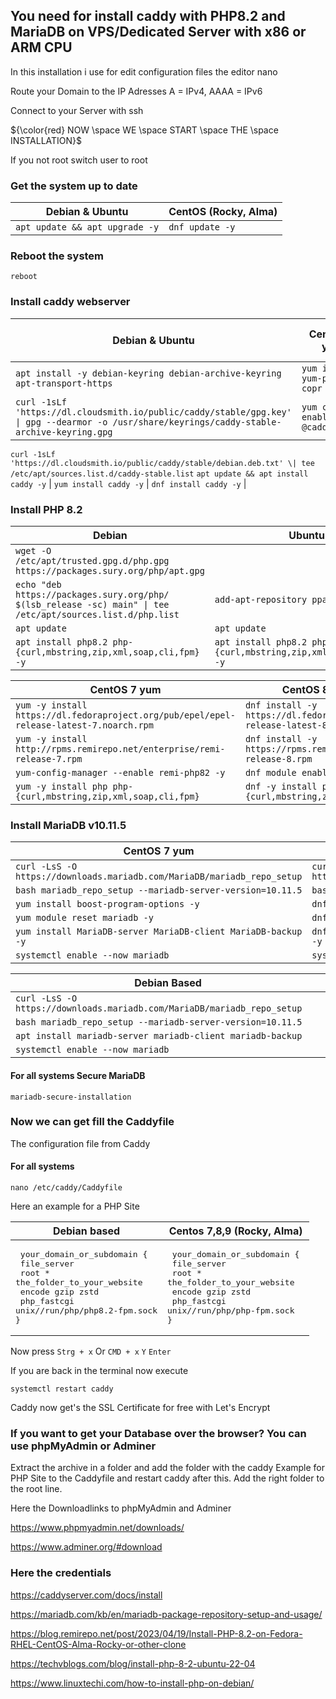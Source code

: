 ## You need for install caddy with PHP8.2 and MariaDB on VPS/Dedicated Server with x86 or ARM CPU

In this installation i use for edit configuration files the editor nano

Route your Domain to the IP Adresses A = IPv4, AAAA = IPv6

Connect to your Server with ssh

${\color{red} NOW \space WE \space START \space THE \space INSTALLATION}$

If you not root switch user to root

### Get the system up to date


| Debian & Ubuntu | CentOS (Rocky, Alma) |
| ----------- | ----------- |
| ``` apt update && apt upgrade -y ```      | ``` dnf update -y ```       |

### Reboot the system

``` reboot ```

### Install caddy webserver

| Debian & Ubuntu | CentOS 7 yum | CentOS 8,9 (Rocky, Alma) dnf |
| ----------- | ----------- | ----------- |
| ` apt install -y debian-keyring debian-archive-keyring apt-transport-https ` | `yum install yum-plugin-copr` | `dnf install 'dnf-command(copr)'` |
 `curl -1sLf 'https://dl.cloudsmith.io/public/caddy/stable/gpg.key' \| gpg --dearmor -o /usr/share/keyrings/caddy-stable-archive-keyring.gpg ` | `yum copr enable @caddy/caddy` | `dnf copr enable @caddy/caddy -y` |
 `curl -1sLf 'https://dl.cloudsmith.io/public/caddy/stable/debian.deb.txt' \| tee /etc/apt/sources.list.d/caddy-stable.list`
 `apt update && apt install caddy -y` | `yum install caddy -y` | `dnf install caddy -y` |

 ### Install PHP 8.2

 | Debian | Ubuntu |
 | -------- | -------- |
 | `wget -O /etc/apt/trusted.gpg.d/php.gpg https://packages.sury.org/php/apt.gpg `
 `echo "deb https://packages.sury.org/php/ $(lsb_release -sc) main" \| tee /etc/apt/sources.list.d/php.list` | `add-apt-repository ppa:ondrej/php` | 
 | `apt update` | `apt update` |
 | `apt install php8.2 php-{curl,mbstring,zip,xml,soap,cli,fpm} -y` | `apt install php8.2 php-{curl,mbstring,zip,xml,soap,cli,fpm} -y` |

 | CentOS 7 yum | CentOS 8,9 (Rocky, Alma) dnf |
 | -------- | -------- |
 | `yum -y install https://dl.fedoraproject.org/pub/epel/epel-release-latest-7.noarch.rpm` | `dnf install -y https://dl.fedoraproject.org/pub/epel/epel-release-latest-8.noarch.rpm` |
 | `yum -y install http://rpms.remirepo.net/enterprise/remi-release-7.rpm` | `dnf install -y https://rpms.remirepo.net/enterprise/remi-release-8.rpm` |
 | `yum-config-manager --enable remi-php82 -y` | `dnf module enable php:remi-8.2 -y` |
 | `yum -y install php php-{curl,mbstring,zip,xml,soap,cli,fpm} ` | `dnf -y install php php-{curl,mbstring,zip,xml,soap,cli,fpm}` |

 ### Install MariaDB v10.11.5

 | CentOS 7 yum | CentOS 8,9 (Alma, Rocky) dnf |
 | -------- | -------- |
 | `curl -LsS -O https://downloads.mariadb.com/MariaDB/mariadb_repo_setup` | `curl -LsS -O https://downloads.mariadb.com/MariaDB/mariadb_repo_setup` |
 | `bash mariadb_repo_setup --mariadb-server-version=10.11.5` | `bash mariadb_repo_setup --mariadb-server-version=10.11.5` |
| `yum install boost-program-options -y` | `dnf install boost-program-options -y` |
| `yum module reset mariadb -y` | `dnf module reset mariadb -y` |
| `yum install MariaDB-server MariaDB-client MariaDB-backup -y` | `dnf install MariaDB-server MariaDB-client MariaDB-backup -y` |
| `systemctl enable --now mariadb` | `systemctl enable --now mariadb` |

| Debian Based |
| -------- |
| `curl -LsS -O https://downloads.mariadb.com/MariaDB/mariadb_repo_setup` |
| `bash mariadb_repo_setup --mariadb-server-version=10.11.5` |
| `apt install mariadb-server mariadb-client mariadb-backup` |
| `systemctl enable --now mariadb` |

#### For all systems Secure MariaDB

``` mariadb-secure-installation ```

### Now we can get fill the Caddyfile
The configuration file from Caddy

#### For all systems

` nano /etc/caddy/Caddyfile ` 

Here an example for a PHP Site

| Debian based | Centos 7,8,9 (Rocky, Alma) |
| -------- | -------- |
| <pre> your_domain_or_subdomain { <br />  file_server <br />  root * the_folder_to_your_website <br />  encode gzip zstd <br />  php_fastcgi unix//run/php/php8.2-fpm.sock<br />}</pre> | <pre> your_domain_or_subdomain { <br />  file_server <br />  root * the_folder_to_your_website <br />  encode gzip zstd <br />  php_fastcgi unix//run/php/php-fpm.sock <br />}</pre> |

Now press `Strg + x` Or `CMD + x` `Y` `Enter`

If you are back in the terminal now execute

`systemctl restart caddy`

Caddy now get's the SSL Certificate for free with Let's Encrypt

### If you want to get your Database over the browser? You can use phpMyAdmin or Adminer

Extract the archive in a folder and add the folder with the caddy Example for PHP Site to the Caddyfile and restart caddy after this. Add the right folder to the root line.

Here the Downloadlinks to phpMyAdmin and Adminer

https://www.phpmyadmin.net/downloads/

https://www.adminer.org/#download

### Here the credentials

https://caddyserver.com/docs/install

https://mariadb.com/kb/en/mariadb-package-repository-setup-and-usage/

https://blog.remirepo.net/post/2023/04/19/Install-PHP-8.2-on-Fedora-RHEL-CentOS-Alma-Rocky-or-other-clone

https://techvblogs.com/blog/install-php-8-2-ubuntu-22-04

https://www.linuxtechi.com/how-to-install-php-on-debian/
